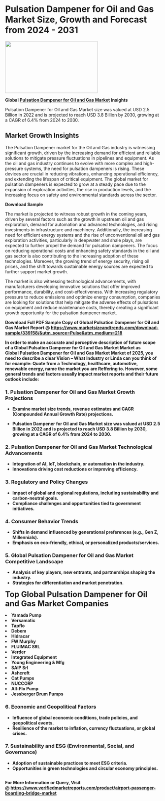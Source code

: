 <H1>Pulsation Dampener for Oil and Gas Market Size, Growth and Forecast from 2024 - 2031</H1><img class="aligncenter size-medium wp-image-584254" src="https://thirdeyenews.in/wp-content/uploads/2024/09/Global-Market-Research-300x168.jpeg" alt="" width="300" height="168" /><p><strong>Global&nbsp;<a href="https://www.marketsizeandtrends.com/download-sample/339158/&amp;utm_source=Pulse&amp;utm_medium=218">Pulsation Dampener for Oil and Gas Market</a> Insights</strong></p><p>Pulsation Dampener for Oil and Gas Market size was valued at USD 2.5 Billion in 2022 and is projected to reach USD 3.8 Billion by 2030, growing at a CAGR of 6.4% from 2024 to 2030.</p><p><h2>Market Growth Insights</h2> <p>The Pulsation Dampener market for the Oil and Gas industry is witnessing significant growth, driven by the increasing demand for efficient and reliable solutions to mitigate pressure fluctuations in pipelines and equipment. As the oil and gas industry continues to evolve with more complex and high-pressure systems, the need for pulsation dampeners is rising. These devices are crucial in reducing vibrations, enhancing operational efficiency, and extending the lifespan of critical equipment. The global market for pulsation dampeners is expected to grow at a steady pace due to the expansion of exploration activities, the rise in production levels, and the increasing focus on safety and environmental standards across the sector.</p> <p><strong>Download Sample</strong></p> <p>The market is projected to witness robust growth in the coming years, driven by several factors such as the growth in upstream oil and gas exploration, demand for automation and advanced technologies, and rising investments in infrastructure and machinery. Additionally, the increasing need for efficient energy systems and the rise of unconventional oil and gas exploration activities, particularly in deepwater and shale plays, are expected to further propel the demand for pulsation dampeners. The focus on reducing operational costs and enhancing safety standards in the oil and gas sector is also contributing to the increasing adoption of these technologies. Moreover, the growing trend of energy security, rising oil prices, and the shift towards sustainable energy sources are expected to further support market growth.</p> <p>The market is also witnessing technological advancements, with manufacturers developing innovative solutions that offer improved performance, durability, and cost-effectiveness. With increasing regulatory pressure to reduce emissions and optimize energy consumption, companies are looking for solutions that help mitigate the adverse effects of pulsations on equipment and reduce maintenance costs, thereby creating a significant growth opportunity for the pulsation dampener market.</p> <p><strong></p><p><span class=""><strong>Download Full PDF Sample Copy of Global Pulsation Dampener for Oil and Gas Market Report</strong> @ <a href="https://www.marketsizeandtrends.com/download-sample/339158/&amp;utm_source=Pulse&amp;utm_medium=218" target="_blank">https://www.marketsizeandtrends.com/download-sample/339158/&amp;utm_source=Pulse&amp;utm_medium=218</a></span></p><p>In order to make an accurate and perceptive description of future scope of a Global&nbsp;Pulsation Dampener for Oil and Gas Market Market as Global&nbsp;Pulsation Dampener for Oil and Gas Market Market of 2025, you need to describe a clear Vision &ndash; What Industry or Linda can you think of for example: Quote from a Technology, healthcare, automotive, renewable energy, name the market you are Reffering to. However, some general trends and factors usually impact market reports and their future outlook include:</p><h3>1.&nbsp;<strong>Pulsation Dampener for Oil and Gas Market Growth Projections</strong></h3><ul><li>Examine market size trends, revenue estimates and CAGR (Compounded Annual Growth Rate) projections.</li><li><p>Pulsation Dampener for Oil and Gas Market size was valued at USD 2.5 Billion in 2022 and is projected to reach USD 3.8 Billion by 2030, growing at a CAGR of 6.4% from 2024 to 2030.</p></li></ul><h3>2.&nbsp;<strong>Pulsation Dampener for Oil and Gas Market Technological Advancements</strong></h3><ul><li>Integration of AI, IoT, blockchain, or automation in the industry.</li><li>Innovations driving cost reductions or improving efficiency.</li></ul><h3>3.&nbsp;<strong>Regulatory and Policy Changes</strong></h3><ul><li>Impact of global and regional regulations, including sustainability and carbon-neutral goals.</li><li>Compliance challenges and opportunities tied to government initiatives.</li></ul><h3>4.&nbsp;<strong>Consumer Behavior Trends</strong></h3><ul><li>Shifts in demand influenced by generational preferences (e.g., Gen Z, Millennials).</li><li>Emphasis on eco-friendly, ethical, or personalized products/services.</li></ul><h3>5.&nbsp;<strong>Global Pulsation Dampener for Oil and Gas Market Competitive Landscape</strong></h3><ul><li>Analysis of key players, new entrants, and partnerships shaping the industry.</li><li>Strategies for differentiation and market penetration.</li></ul><p data-pm-slice="1 1 []"><span style="color: inherit; font-family: inherit; font-size: 25px;">Top Global Pulsation Dampener for Oil and Gas Market Companies</span></p><div class="" data-test-id=""><p><li>Yamada Pump</li><li> Versamatic</li><li> Tapflo</li><li> Debem</li><li> Hidracar</li><li> FW Murphy</li><li> FLUIMAC SRL</li><li> Verder</li><li> Integrated Equipment</li><li> Young Engineering & Mfg</li><li> SAIP Srl</li><li> Ashcroft</li><li> Cat Pumps</li><li> NUCCORP</li><li> All-Flo Pump</li><li> Jessberger Drum Pumps</li></p></div><h3>6.&nbsp;<strong>Economic and Geopolitical Factors</strong></h3><ul><li>Influence of global economic conditions, trade policies, and geopolitical events.</li><li>Resilience of the market to inflation, currency fluctuations, or global crises.</li></ul><h3>7.&nbsp;<strong>Sustainability and ESG (Environmental, Social, and Governance)</strong></h3><ul><li>Adoption of sustainable practices to meet ESG criteria.</li><li>Opportunities in green technologies and circular economy principles.</li></ul><h2><strong style="font-size: 14px;">For More Information or Query, Visit @&nbsp;</strong><a style="background-color: #ffffff; font-size: 14px;" href="https://www.marketsizeandtrends.com/report/pulsation-dampener-for-oil-and-gas-market/" target="_blank">https://www.verifiedmarketreports.com/product/airport-passenger-boarding-bridge-market</a></h2>
